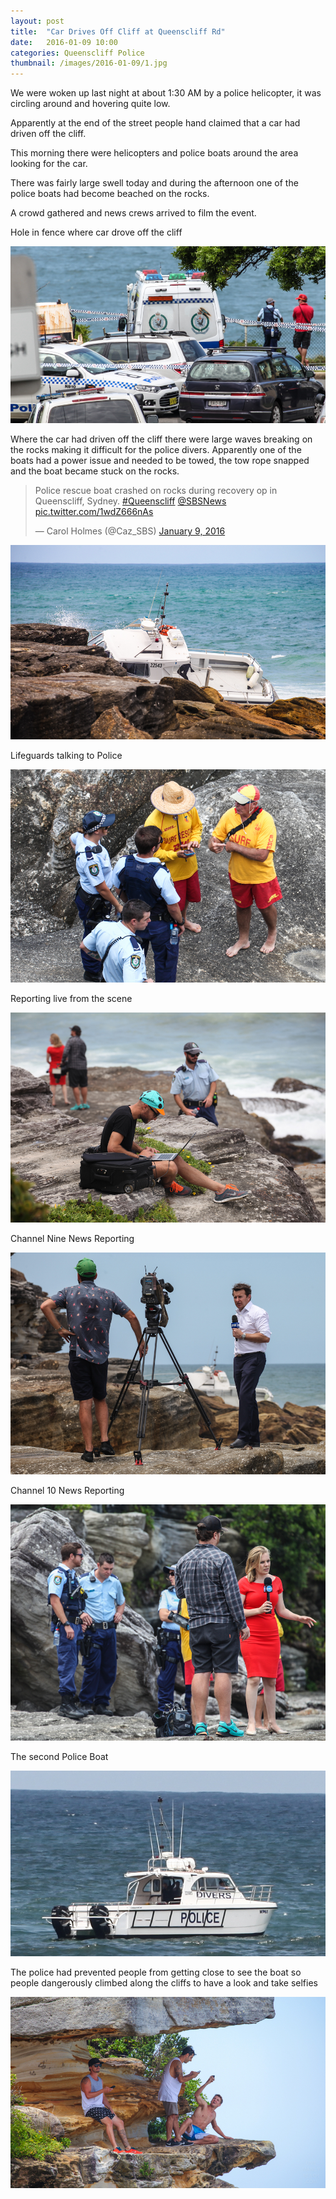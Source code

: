 ```yaml
---
layout: post
title:  "Car Drives Off Cliff at Queenscliff Rd"
date:   2016-01-09 10:00
categories: Queenscliff Police 
thumbnail: /images/2016-01-09/1.jpg
---
```


We were woken up last night at about 1:30 AM by a police helicopter, it was circling around and hovering quite low.

Apparently at the end of the street people hand claimed that a car had driven off the cliff.

This morning there were helicopters and police boats around the area looking for the car.

There was fairly large swell today and during the afternoon one of the police boats had become beached on the rocks.

A crowd gathered and news crews arrived to film the event.

Hole in fence where car drove off the cliff

![](/images/2016-01-09/1.jpg)

<!--more-->

Where the car had driven off the cliff there were large waves breaking on the rocks making it difficult for the police divers.
Apparently one of the boats had a power issue and needed to be towed, the tow rope snapped and the boat became stuck on the rocks.

<blockquote class="twitter-video" lang="en"><p lang="en" dir="ltr">Police rescue boat crashed on rocks during recovery op in Queenscliff, Sydney. <a href="https://twitter.com/hashtag/Queenscliff?src=hash">#Queenscliff</a> <a href="https://twitter.com/SBSNews">@SBSNews</a> <a href="https://t.co/1wdZ666nAs">pic.twitter.com/1wdZ666nAs</a></p>&mdash; Carol Holmes (@Caz_SBS) <a href="https://twitter.com/Caz_SBS/status/685653313472208896">January 9, 2016</a></blockquote>
<script async src="//platform.twitter.com/widgets.js" charset="utf-8"></script>

![](/images/2016-01-09/7.jpg)

Lifeguards talking to Police

![](/images/2016-01-09/2.jpg)

Reporting live from the scene

![](/images/2016-01-09/3.jpg)

Channel Nine News Reporting

![](/images/2016-01-09/4.jpg)

Channel 10 News Reporting

![](/images/2016-01-09/5.jpg)

The second Police Boat

![](/images/2016-01-09/6.jpg)

The police had prevented people from getting close to see the boat so people dangerously climbed along the cliffs to have a look and take selfies

![](/images/2016-01-09/8.jpg)







